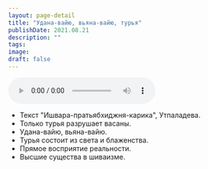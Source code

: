 ```yaml
---
layout: page-detail
title: "Удана-вайю, вьяна-вайю, турья"
publishDate: 2021.08.21
description: ""
tags:
image:
draft: false
---
```


<audio title="2021.08.21 - Удана-вайю, вьяна-вайю, турья.mp3" src="https://filer-api.advayta.org/v1.0/public/files/74885" controls=""></audio>

* Текст "Ишвара-пратьябхиджня-карика", Утпаладева.
* Только турья разрушает васаны.
* Удана-вайю, вьяна-вайю.
* Турья состоит из света и блаженства.
* Прямое восприятие реальности.
* Высшие существа в шиваизме.

  
